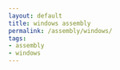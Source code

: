 ```yaml
---
layout: default
title: windows assembly
permalink: /assembly/windows/
tags:
- assembly
- windows
---
```

